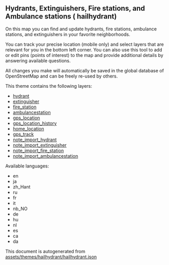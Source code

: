 

 Hydrants, Extinguishers, Fire stations, and Ambulance stations ( hailhydrant) 
-------------------------------------------------------------------------------



On this map you can find and update hydrants, fire stations, ambulance stations, and extinguishers in your favorite neighborhoods.

You can track your precise location (mobile only) and select layers that are relevant for you in the bottom left corner. You can also use this tool to add or edit pins (points of interest) to the map and provide additional details by answering available questions.

All changes you make will automatically be saved in the global database of OpenStreetMap and can be freely re-used by others.

This theme contains the following layers:



  - [hydrant](../Layers/hydrant.md)
  - [extinguisher](../Layers/extinguisher.md)
  - [fire_station](../Layers/fire_station.md)
  - [ambulancestation](../Layers/ambulancestation.md)
  - [gps_location](../Layers/gps_location.md)
  - [gps_location_history](../Layers/gps_location_history.md)
  - [home_location](../Layers/home_location.md)
  - [gps_track](../Layers/gps_track.md)
  - [note_import_hydrant](../Layers/note_import_hydrant.md)
  - [note_import_extinguisher](../Layers/note_import_extinguisher.md)
  - [note_import_fire_station](../Layers/note_import_fire_station.md)
  - [note_import_ambulancestation](../Layers/note_import_ambulancestation.md)


Available languages:



  - en
  - ja
  - zh_Hant
  - ru
  - fr
  - it
  - nb_NO
  - de
  - hu
  - nl
  - es
  - ca
  - da
 

This document is autogenerated from [assets/themes/hailhydrant/hailhydrant.json](https://github.com/pietervdvn/MapComplete/blob/develop/assets/themes/hailhydrant/hailhydrant.json)